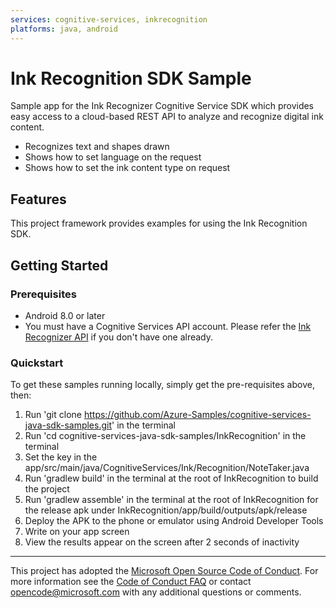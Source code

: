 ```yaml
---
services: cognitive-services, inkrecognition
platforms: java, android
---
```


# Ink Recognition SDK Sample ##

Sample app for the Ink Recognizer Cognitive Service SDK which provides easy access to a cloud-based REST API to analyze and recognize digital ink content.
* Recognizes text and shapes drawn
* Shows how to set language on the request
* Shows how to set the ink content type on request

## Features

This project framework provides examples for using the Ink Recognition SDK.

## Getting Started

### Prerequisites

- Android 8.0 or later
- You must have a Cognitive Services API account. Please refer the [Ink Recognizer API](https://docs.microsoft.com/en-us/azure/cognitive-services/ink-recognizer/overview) if you don't have one already.

### Quickstart

To get these samples running locally, simply get the pre-requisites above, then:

1. Run 'git clone https://github.com/Azure-Samples/cognitive-services-java-sdk-samples.git' in the terminal
2. Run 'cd cognitive-services-java-sdk-samples/InkRecognition' in the terminal
3. Set the key in the app/src/main/java/CognitiveServices/Ink/Recognition/NoteTaker.java
4. Run 'gradlew build' in the terminal at the root of InkRecognition to build the project
5. Run 'gradlew assemble' in the terminal at the root of InkRecognition for the release apk under InkRecognition/app/build/outputs/apk/release
6. Deploy the APK to the phone or emulator using Android Developer Tools
7. Write on your app screen
8. View the results appear on the screen after 2 seconds of inactivity

---

This project has adopted the [Microsoft Open Source Code of Conduct](https://opensource.microsoft.com/codeofconduct/). For more information see the [Code of Conduct FAQ](https://opensource.microsoft.com/codeofconduct/faq/) or contact [opencode@microsoft.com](mailto:opencode@microsoft.com) with any additional questions or comments.